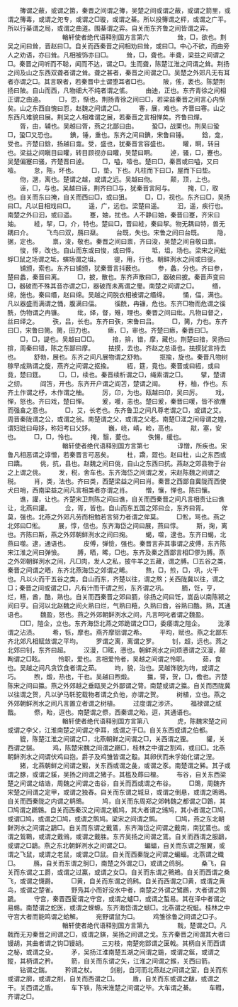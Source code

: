 <!-- { "loadSidebar": true } -->
　　簙谓之蔽，或谓之箘，秦晋之间谓之簙，吴楚之间或谓之蔽，或谓之箭里，或谓之簙毒，或谓之夗专，或谓之□璇，或谓之棊。所以投簙谓之枰，或谓之广平。所以行棊谓之局，或谓之曲道。围棊谓之弈。自关而东齐鲁之间皆谓之弈。
　　
　　
　　
　　輶轩使者绝代语释别国方言第六
　　
　　耸，□，欲也。荆吴之间曰耸，晋赵曰□。自关而西秦晋之间相劝曰耸，或曰□。中心不欲，而由旁人之劝语，亦曰耸。凡相被饰亦曰□。
　　耸，□，聋也。半聋，梁益之间谓之□。秦晋之间听而不聪，闻而不达，谓之□。生而聋，陈楚江淮之间谓之耸。荆扬之间及山之东西双聋者谓之耸。聋之甚者，秦晋之间谓之□。吴楚之外郊凡无有耳者亦谓之□。其言聧者，若秦晋中土谓堕耳者□也。
　　陂，傜，袤也。陈楚荆扬曰陂。自山而西，凡物细大不纯者谓之傜。
　　由迪，正也。东齐青徐之间相正谓之由迪。
　　□，恧，惭也。荆扬青徐之间曰□，若梁益秦晋之间言心内惭矣。山之东西自愧曰恧，赵魏之间谓之□。
　　寋，展，难也。齐晋曰寋。山之东西凡难貌曰展。荆吴之人相难谓之展，若秦晋之言相惮矣。齐鲁曰燀。
　　胥，由，辅也。吴越曰胥，燕之北鄙曰由。
　　蛩□，战栗也。荆吴曰蛩□，蛩□又恐也。
　　錪，锤，重也。东齐之间曰錪，宋鲁曰锤。
　　鋡，龛，受也。齐楚曰鋡，扬越曰龛。受，盛也，犹秦晋言容盛也。
　　矔，眮，转目也。梁益之间瞋目曰矔，转目顾视亦曰矔，吴楚曰眮。
　　逴，骚，□，蹇也。吴楚偏蹇曰骚，齐楚晋曰逴。
　　□，嗌，噎也。楚曰□，秦晋或曰嗌，又曰噎。
　　怠，陁，坏也。
　　□，垫，下也。凡柱而下曰□，屋而下曰垫。
　　伆，邈，离也。楚谓之越，或谓之远。吴越曰伆。
　　颠，顶，上也。
　　诬，□，与也。吴越曰诬，荆齐曰□与，犹秦晋言阿与。
　　掩，□，取也。自关而东曰掩，自关而西曰□，或曰狙。
　　□，□，视也。东齐曰□，吴扬曰□。凡以目相戏曰□。
　　遥，广，远也。梁楚曰遥。
　　汩，遥，疾行也。南楚之外曰汩，或曰遥。
　　蹇，妯，扰也。人不静曰妯，秦晋曰蹇，齐宋曰妯。
　　絓，挈，□，介，特也。楚曰□，晋曰絓，秦曰挈。物无耦曰特，兽无耦曰介。
　　飞鸟曰双，鴈曰椉。
　　台既，失也。宋鲁之间曰台既。
　　隐，据，定也。
　　禀，浚，敬也。秦晋之间曰禀，齐曰浚，吴楚之间自敬曰禀。
　　悛，怿，改也。自山而东或曰悛，或曰怿。
　　坻，坥，场也。梁宋之间蚍蜉□鼠之场谓之坻，螾场谓之坥。
　　徥，用，行也。朝鲜洌水之间或曰徥。
　　铺颁，索也。东齐曰铺颁，犹秦晋言抖薮也。
　　参，蠡，分也。齐曰参，楚曰蠡，秦晋曰离。
　　□，披，散也。东齐声散曰□，器破曰披。秦晋声变曰□，器破而不殊其音亦谓之□，器破而未离谓之璺。南楚之间谓之□。
　　缗，绵，施也。秦曰缗，赵曰绵。吴越之间脱衣相被谓之缗绵。
　　悀，偪，满也。凡以器盛而满谓之悀，腹满曰偪。
　　徯酰，冉镰，危也。东齐□物而危谓之徯酰，伪物谓之冉镰。
　　纰，绎，督，雉，理也。秦晋之间曰纰。凡物曰督之，丝曰绎之。
　　矤，吕，长也。东齐曰矤，宋鲁曰吕。
　　□，膐，力也。东齐曰□，宋鲁曰膐。膐，田力也。
　　瘱，□，审也。齐楚曰瘱，秦晋曰□。
　　□，□，諟也。吴越曰□□。
　　揞，揜，错，摩，藏也。荆楚曰揞，吴扬曰揜，周秦曰错，陈之东鄙曰摩。
　　抾摸，去也。齐赵之总语也。抾摸犹言持去也。
　　舒勃，展也。东齐之间凡展物谓之舒勃。
　　抠揄，旋也。秦晋凡物树稼早成熟谓之旋，燕齐之间谓之抠揄。
　　絚，筳，竟也。秦晋或曰絚，或曰竟，楚曰筳。
　　□，□，续也。秦晋续析谓之□，绳索谓之□。
　　擘，楚谓之纫。
　　阎笘，开也。东齐开户谓之阎苫，楚谓之闿。
　　杼，柚，作也。东齐土作谓之杼，木作谓之柚。
　　厉，卬，为也。瓯越曰卬，吴曰厉。
　　戏，惮，怒也。齐曰戏，楚曰惮。
　　爰，喛，恚也。楚曰爰，秦晋曰喛，皆不欲譍而强畣之意也。
　　□，艾，长老也。东齐鲁卫之间凡尊老谓之□，或谓之艾。周晋秦陇谓之公，或谓之翁。南楚谓之父，或谓之父老。南楚□洭之间母谓之媓，谓妇妣曰母姼，称妇考曰父姼。
　　巍，峣，崝，崄，高也。
　　猒，塞，安也。
　　□，□，怜也。
　　掩，翳，薆也。
　　佚愓，缓也。
　　
　　
　　
　　輶轩使者绝代语释别国方言第七
　　
　　谆憎，所疾也。宋鲁凡相恶谓之谆憎，若秦晋言可恶矣。
　　杜，蹻，歰也。赵曰杜，山之东西或曰蹻。
　　佻，抗，县也。赵魏之间曰佻，自山之东西曰抗。燕赵之郊县物于台之上谓之佻。
　　发，税，舍车也。东齐海岱之间谓之发，宋赵陈魏之间谓之税。
　　肖，类，法也。齐曰类，西楚梁益之间曰肖。秦晋之西鄙自冀陇而西使犬曰哨，西南梁益之间凡言相类者亦谓之肖。
　　憎，懹，惮也。陈曰懹。
　　谯，讙，让也。齐楚宋卫荆陈之间曰谯，自关而西秦晋之间凡言相责让曰谯让，北燕曰讙。
　　佥，胥，皆也。自山而东五国之郊曰佥，东齐曰胥。
　　侔莫，强也。北燕之外郊凡劳而相勉若言努力者谓之侔莫。
　　□倯，骂也。燕之北郊曰□倯。
　　展，惇，信也。东齐海岱之间曰展，燕曰惇。
　　斯，掬，离也。齐陈曰斯，燕之外郊朝鲜洌水之间曰掬。
　　蝎，噬，逮也。东齐曰蝎，北燕曰噬。逮，通语也。
　　皮傅，弹憸，强也。秦晋言非其事谓之皮傅，东齐陈宋江淮之间曰弹憸。
　　膊，晒，晞，□也。东齐及秦之西鄙言相□僇为膊。燕之外郊朝鲜洌水之间，凡□肉，发人之私，披牛羊之五藏，谓之膊。□五谷之类，秦晋之间谓之晒，东齐北燕海岱之郊谓之晞。
　　熬，□，煎，□，巩，火干也。凡以火而干五谷之类，自山而东，齐楚以往，谓之熬；关西陇冀以往，谓之□；秦晋之间或谓之□，凡有汁而干谓之煎，东齐谓之巩。
　　胹，饪，亨，烂，糦，酋，酷，熟也。自关而西秦晋之郊曰胹，徐扬之间曰饪，嵩岳以南陈颍之间曰亨。自河以北赵魏之间火熟曰烂，气熟曰糦，久熟曰酋，谷熟曰酷。熟，其通语也。
　　魏盈，怒也。燕之外郊朝鲜洌水之间，凡言呵叱者谓之魏盈。
　　□□，隑企，立也。东齐海岱北燕之郊跪谓之□□，委痿谓之隑企。
　　泷涿谓之沾渍。
　　希，铄，摩也。燕齐摩铝谓之希。
　　平均，赋也。燕之北鄙东齐北郊凡相赋敛谓之平均。
　　罗谓之离，离谓之罗。
　　钊，超，远也。燕之北郊曰钊，东齐曰超。
　　汉漫，□眩，懑也。朝鲜洌水之间烦懑谓之汉漫，颠眴谓之□眩。
　　怜职，爱也。言相爱怜者，吴越之间谓之怜职。
　　茹，食也。吴越之间凡贪饮食者谓之茹。
　　竘，貌，治也。吴越饰貌为竘，或谓之巧。
　　煦，煅，热也，干也。吴越曰煦煅。
　　攍，膂，贺，□，儋也。齐楚陈宋之间曰攍。燕之外郊越之垂瓯吴之外鄙谓之膂。南楚或谓之攍。自关而西陇冀以往谓之贺，凡以驴马馲驼载物者谓之负他，亦谓之贺。
　　树植，立也。燕之外郊朝鲜洌水之间凡言置立者谓之树植。
　　过度谓之涉济。
　　福禄谓之祓戬。
　　傺，眙，逗也。南楚谓之傺，西秦谓之眙。逗，其通语也。
　　
　　
　　
　　輶轩使者绝代语释别国方言第八
　　
　　虎，陈魏宋楚之间或谓之李父，江淮南楚之间谓之李耳，或谓之于□。自关东西或谓之伯都。
　　貔，陈楚江淮之间谓之□，北燕朝鲜之间谓之□，关西谓之狸。
　　貛，关西谓之貒。
　　鸡，陈楚宋魏之间谓之鸊□，桂林之中谓之割鸡，或曰□。北燕朝鲜洌水之间谓伏鸡曰抱。爵子及鸡雏皆谓之鷇。其卵伏而未孚始化谓之涅。
　　猪，北燕朝鲜之间谓之豭，关东西或谓之彘，或谓之豕。南楚谓之豨。其子或谓之豚，或谓之貕，吴扬之间谓之猪子。其槛及蓐曰橧。
　　布谷，自关东西梁楚之间谓之结诰，周魏之间谓之击谷，自关而西或谓之布谷。
　　□鴠，周魏齐宋楚之间谓之定甲，或谓之独舂。自关而东谓之城旦，或谓之倒悬，或谓之鴠鴠。自关而西秦陇之内谓之鹖鴠。
　　鸠，自关而东周郑之郊韩魏之都谓之□鷱，其□鸠谓之鸊鷱。自关而西秦汉之间谓之鵴鸠，其大者谓之鳻鸠，其小者谓之□鸠，或谓□鸠，或谓之□鸠，或谓之鹘鸠。梁宋之间谓之鹪。
　　□鸠，燕之东北朝鲜洌水之间谓之鶝□。自关而东谓之戴鵀，东齐海岱之间谓之戴南，南犹鵀也。或谓之鶭鸅，或谓之戴鳻，或谓之戴胜。东齐吴扬之间谓之鵀。自关而西谓之服鶝，或谓之□鶝。燕之东北朝鲜洌水之间谓之□。
　　蝙蝠，自关而东谓之服翼，或谓之飞鼠，或谓之老鼠，或谓之□鼠。自关而西秦陇之间谓之蝙蝠。北燕谓之蟙□。
　　鴈，自关而东谓之鴚□，南楚之外谓之□，或谓之鸧鴚。
　　桑飞，自关而东谓之工爵，或谓之过鸁，或谓之女□。自关而东谓之鸋鴂。自关而西谓之桑飞，或谓之懱爵。
　　□黄，自关而东谓之鸧鹒。自关而西谓之□黄，或谓之黄鸟，或谓之楚雀。
　　野凫其小而好没水中者，南楚之外谓之鷿鷉，大者谓之鹘蹏。
　　守宫，秦晋西夏谓之守宫，或谓之蠦□，或谓之蜤易。其在泽中者谓之易蜴。南楚谓之蛇医，或谓之蝾螈。东齐海岱谓之螔□。北燕谓之祝蜓。桂林之中守宫大者而能鸣谓之蛤解。
　　宛野谓鼠为□。
　　鸡雏徐鲁之间谓之□子。
　　
　　
　　
　　輶轩使者绝代语释别国方言第九
　　
　　戟，楚谓之□。凡戟而无刃秦晋之间谓之□，或谓之鏔，吴扬之间谓之戈。东齐秦晋之间谓其大者曰镘胡，其曲者谓之钩□镘胡。
　　三刃枝，南楚宛郢谓之匽戟。其柄自关而西谓之柲，或谓之殳。
　　矛，吴扬江淮南楚五湖之间谓之鍦，或谓之鋋，或谓之鏦，其柄谓之矜。
　　箭，自关而东谓之矢，江淮之间谓之鍭，关西曰箭。
　　钻谓之鍴。
　　矜谓之杖。
　　剑削，自河而北燕赵之间谓之室，自关而东或谓之廓，或谓之削，自关而西谓之□。
　　盾，自关而东或谓之瞂，或谓之干。关西谓之盾。
　　车下铁，陈宋淮楚之间谓之毕。大车谓之綦。
　　车轊，齐谓之□。
